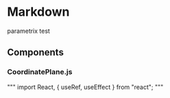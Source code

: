 # Markdown

parametrix test

## Components

### CoordinatePlane.js

"""
import React, { useRef, useEffect } from "react";
"""
